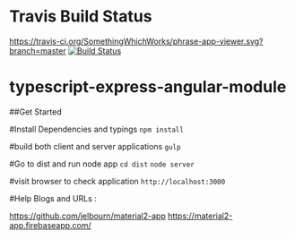 # Travis Build Status #
https://travis-ci.org/SomethingWhichWorks/phrase-app-viewer.svg?branch=master
[![Build Status](https://travis-ci.org/SomethingWhichWorks/phrase-app-viewer.svg?branch=master)](https://travis-ci.org/SomethingWhichWorks/phrase-app-viewer)


# typescript-express-angular-module

##Get Started

#Install Dependencies and typings 
`npm install`

#build both client and server applications
`gulp`

#Go to dist and run node app
`cd dist`
`node server`

#visit browser to check application 
`http://localhost:3000`   


#Help Blogs and URLs :

https://github.com/jelbourn/material2-app
https://material2-app.firebaseapp.com/

